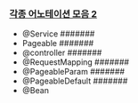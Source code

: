 ### [각종 어노테이션 모음 2](https://github.com/ber01/Study-Spring-Boot/tree/master/keyword/Annotation2)

- @Service
#######
- Pageable
#######
- @controller
#######
- @RequestMapping
#######
- @PageableParam
#######
- @PageableDefault
#######
- @Bean
